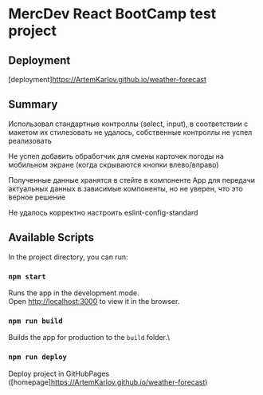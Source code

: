 # MercDev React BootCamp test project

## Deployment

[deployment]https://ArtemKarlov.github.io/weather-forecast

## Summary

Использовал стандартные контроллы (select, input), в соответствии с макетом их стилезовать не удалось, собственные контроллы не успел реализовать

Не успел добавить обработчик для смены карточек погоды на мобильном экране (когда скрываются кнопки влево/вправо)

Полученные данные хранятся в стейте в компоненте App для передачи актуальных данных в зависимые компоненты, но не уверен, что это верное решение

Не удалось корректно настроить eslint-config-standard


## Available Scripts

In the project directory, you can run:

### `npm start`

Runs the app in the development mode.\
Open [http://localhost:3000](http://localhost:3000) to view it in the browser.


### `npm run build`

Builds the app for production to the `build` folder.\

### `npm run deploy`

Deploy project in GitHubPages ([homepage]https://ArtemKarlov.github.io/weather-forecast)
